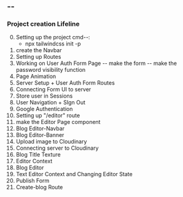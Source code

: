 #

## --

### Project creation Lifeline

0. Setting up the project
   cmd--:
   - npx tailwindcss init -p
1. create the Navbar
2. Setting up Routes
3. Working on User Auth Form Page
   -- make the form
   -- make the password visibility function
4. Page Animation
5. Server Setup + User Auth Form Routes
6. Connecting Form UI to server
7. Store user in Sessions
8. User Navigation + SIgn Out
9. Google Authentication
10. Setting up "/editor" route
11. make the Editor Page component
12. Blog Editor-Navbar
13. Blog Editor-Banner
14. Upload image to Cloudinary
15. Connecting server to Cloudinary
16. Blog Title Texture
17. Editor Context
18. Blog Editor
19. Text Editor Context and Changing Editor State
20. Publish Form
21. Create-blog Route
